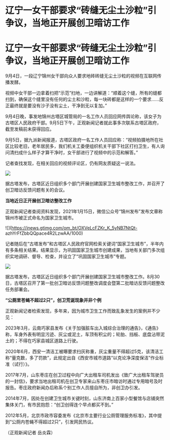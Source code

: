 # 辽宁一女干部要求“砖缝无尘土沙粒”引争议，当地正开展创卫暗访工作

# 辽宁一女干部要求“砖缝无尘土沙粒”引争议，当地正开展创卫暗访工作

9月4日，一段辽宁锦州女干部向众人要求地砖砖缝无尘土沙粒的视频在互联网传播发酵。

视频中女干部一边拿着扫把“示范”扫地，一边讲解道：“顺着这个缝，所有的缝都扫到，确保这个缝里没有任何的尘土和沙粒，每一块砖都是这样的一个要求……反正最终就是要没有沙子没有尘土，干净到无以复加。”

9月4日晚，事发地锦州古塔区城管局的一名工作人员回应网传舆论称，该女子为古塔区人民政府干部。9月5日下午，正观新闻记者就此事多次联系古塔区政府，截至发稿前未获得回应。

9月5日，据九派新闻报道，古塔区政府一名工作人员回应称：“视频拍摄地所在社区比较老旧，老年居民多，我们机关工委便组织机关干部下社区打扫卫生，有人询问清扫成什么样子才算干净时，女干部进行了视频中的示范和解答。”

记者查找发现，在相关回应的视频评论区，仍有网友质疑这一说法。

![](https://inews.gtimg.com/om_bt/ON9LIrUmPFI08nNKOzSyxc8qwS4hEoguHe6pFkNxYZlK0AA/1000)

据古塔发布，古塔区近日组织多个部门开展创建国家卫生城市整改工作，并召开了创卫暗访反馈问题有关的会议。

**当地近日正开展创卫暗访整改工作**

正观新闻记者查阅资料发现，2021年1月15日，微信公众号“锦州发布”发布文章称锦州市被正式命名为国家卫生城市。

![](https://inews.gtimg.com/om_bt/OXVeLcFZKr_K_5yNB7NtQt-
azhYrFfZbbQQpace4R2LzwAA/1000)

记者随后在“古塔发布”和古塔区人民政府官网检索关键词“国家卫生城市”，半年内有多条相关结果。结果显示，为巩固国家卫生城市创建成果，当地有关部门多次组织实地调研、督导、检查，并设立了“巩固国家卫生城市”专题。

![](https://inews.gtimg.com/om_bt/O4JaAHaGeZduX8JDhNMjIlGV1jHCmK7p4ORHO0R9opReAAA/1000)

据古塔发布，古塔区近日组织多个部门开展创建国家卫生城市整改工作。8月30日，古塔区召开了第一批创卫暗访反馈问题整改调度会暨第二批暗访反馈问题整改任务部署会。

**“公厕里苍蝇不超过2只”，创卫荒诞现象并非个例**

正观新闻记者检索发现，多年来，因为城市卫生工作而致乱象发生的案例并不少见：

2023年3月，云南巧家县发布《关于加强脏车出入城综合治理的通告》，《通告》称，车身外表有明显污迹、灰尘或泥土，车顶有积尘的；轮胎、挡板、底盘沾带泥土的；不得在巧家县城区道路上行驶。

2020年6月，西安一清洁工被曝要求扫灰称重，灰尘重量不得超过5克，该清洁工称“量克数，多了罚款”，此规定出自《西安市城市道路“以克论净深度保洁”作业标准（试行）》。

2017年7月，山东枣庄在创卫过程中向广大出租车司机发出《致广大出租车驾驶员的一封信》，要求当地出租司机在创卫专家来山东枣庄市暗访时通过专用暗号及时报告。枣庄政府新闻办后称系个别工作人员擅自所为，非创卫办引发。

2014年7月，因处在创建卫生城市关键时刻，山东济南上百家小型餐馆与店铺突然集体关门，有市民抱怨：“创卫创得连个早点都买不到。”

2012年5月，北京市政市容委发布《北京市主要行业公厕管理服务标准》，其中提到“公厕内苍蝇不得超过2只”，引发网民热议。

（正观新闻记者 岳炎霖）

